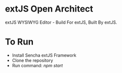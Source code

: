 # extJS Open Architect 

extJS WYSIWYG Editor - Build For extJS, Built By extJS.

# To Run
* Install Sencha extJS Framework
* Clone the repository
* Run command: _npm start_